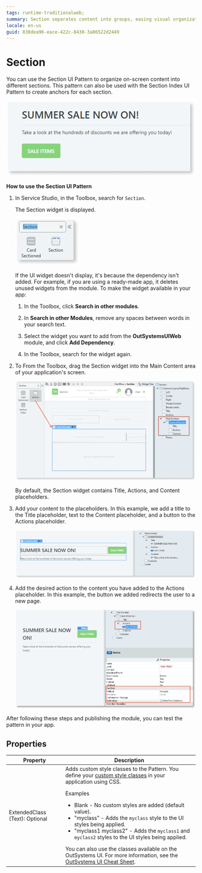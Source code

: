 ```yaml
---
tags: runtime-traditionalweb; 
summary: Section separates content into groups, easing visual organization.
locale: en-us
guid: 838dea96-eace-422c-8430-3a86522d2449
---
```


# Section

You can use the Section UI Pattern to organize on-screen content into different sections. This pattern can also be used with the Section Index UI Pattern to create anchors for each section.

![](<images/section-5-ss.png>)

**How to use the Section UI Pattern**

1. In Service Studio, in the Toolbox, search for `Section`.
  
    The Section widget is displayed.

    ![](<images/section-1-ss.png>) 

    If the UI widget doesn't display, it's because the dependency isn't added. For example, if you are using a ready-made app, it deletes unused widgets from the module. To make the widget available in your app:

    1. In the Toolbox, click **Search in other modules**.

    1. In **Search in other Modules**, remove any spaces between words in your search text.
    
    1. Select the widget you want to add from the **OutSystemsUIWeb** module, and click **Add Dependency**. 
    
    1. In the Toolbox, search for the widget again.

1. To From the Toolbox, drag the Section widget into the Main Content area of your application's screen.

    ![](<images/section-2-ss.png?width=800>)

    By default, the Section widget contains Title, Actions, and Content placeholders.

1. Add your content to the placeholders. In this example, we add a title to the Title placeholder, text to the Content placeholder, and a button to the Actions placeholder.

    ![](<images/section-3-ss.png?width=800>)

1. Add the desired action to the content you have added to the Actions placeholder. In this example, the button we added redirects the user to a new page.

    ![](<images/section-6-ss.png?width=800>)

After following these steps and publishing the module, you can test the pattern in your app.

## Properties

| **Property** |  **Description** |
|---|---|
| ExtendedClass (Text): Optional |  Adds custom style classes to the Pattern. You define your [custom style classes](../../../../../develop/ui/look-feel/css.md) in your application using CSS. <p>Examples <ul><li>Blank - No custom styles are added (default value).</li><li>"myclass" - Adds the ``myclass`` style to the UI styles being applied.</li><li>"myclass1 myclass2" - Adds the ``myclass1`` and ``myclass2`` styles to the UI styles being applied.</li></ul></p>You can also use the classes available on the OutSystems UI. For more information, see the [OutSystems UI Cheat Sheet](https://outsystemsui.outsystems.com/OutSystemsUIWebsite/CheatSheet).|
